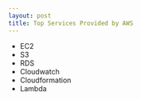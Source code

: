 ```yaml
---
layout: post
title: Top Services Provided by AWS
---
```


- EC2
- S3
- RDS
- Cloudwatch
- Cloudformation
- Lambda
